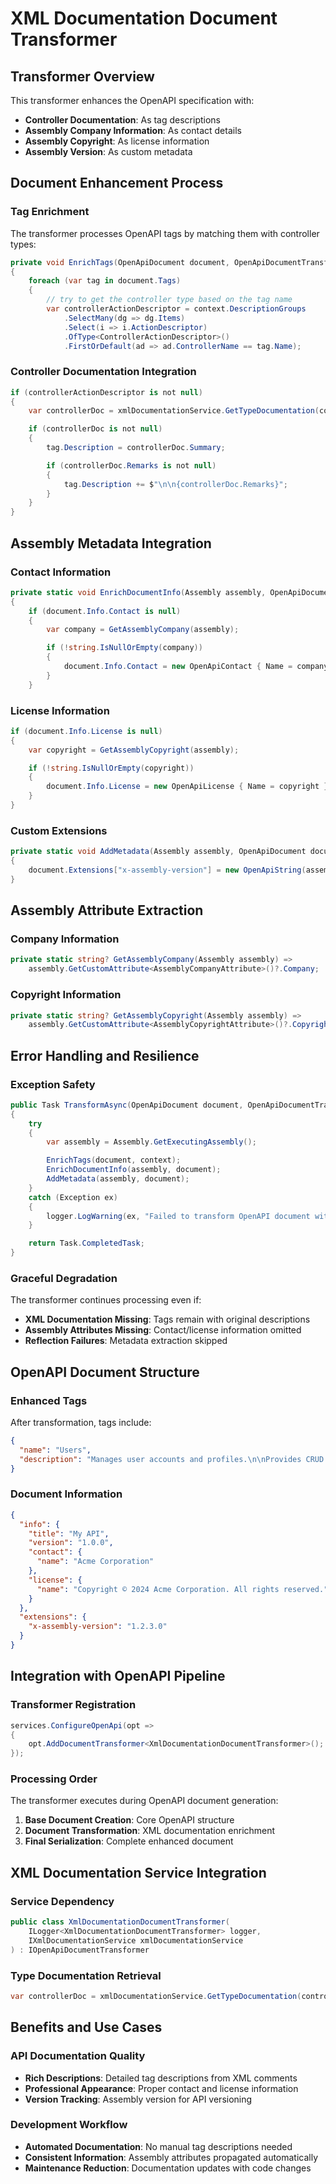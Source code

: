 # XML Documentation Document Transformer

## Transformer Overview

This transformer enhances the OpenAPI specification with:

- **Controller Documentation**: As tag descriptions
- **Assembly Company Information**: As contact details
- **Assembly Copyright**: As license information
- **Assembly Version**: As custom metadata

## Document Enhancement Process

### Tag Enrichment

The transformer processes OpenAPI tags by matching them with controller types:

```csharp
private void EnrichTags(OpenApiDocument document, OpenApiDocumentTransformerContext context)
{
    foreach (var tag in document.Tags)
    {
        // try to get the controller type based on the tag name
        var controllerActionDescriptor = context.DescriptionGroups
            .SelectMany(dg => dg.Items)
            .Select(i => i.ActionDescriptor)
            .OfType<ControllerActionDescriptor>()
            .FirstOrDefault(ad => ad.ControllerName == tag.Name);
```

### Controller Documentation Integration

```csharp
if (controllerActionDescriptor is not null)
{
    var controllerDoc = xmlDocumentationService.GetTypeDocumentation(controllerActionDescriptor.ControllerTypeInfo);

    if (controllerDoc is not null)
    {
        tag.Description = controllerDoc.Summary;

        if (controllerDoc.Remarks is not null)
        {
            tag.Description += $"\n\n{controllerDoc.Remarks}";
        }
    }
}
```

## Assembly Metadata Integration

### Contact Information

```csharp
private static void EnrichDocumentInfo(Assembly assembly, OpenApiDocument document)
{
    if (document.Info.Contact is null)
    {
        var company = GetAssemblyCompany(assembly);

        if (!string.IsNullOrEmpty(company))
        {
            document.Info.Contact = new OpenApiContact { Name = company };
        }
    }
```

### License Information

```csharp
if (document.Info.License is null)
{
    var copyright = GetAssemblyCopyright(assembly);

    if (!string.IsNullOrEmpty(copyright))
    {
        document.Info.License = new OpenApiLicense { Name = copyright };
    }
}
```

### Custom Extensions

```csharp
private static void AddMetadata(Assembly assembly, OpenApiDocument document)
{
    document.Extensions["x-assembly-version"] = new OpenApiString(assembly.GetName().Version?.ToString() ?? "Unknown");
}
```

## Assembly Attribute Extraction

### Company Information

```csharp
private static string? GetAssemblyCompany(Assembly assembly) =>
    assembly.GetCustomAttribute<AssemblyCompanyAttribute>()?.Company;
```

### Copyright Information

```csharp
private static string? GetAssemblyCopyright(Assembly assembly) =>
    assembly.GetCustomAttribute<AssemblyCopyrightAttribute>()?.Copyright;
```

## Error Handling and Resilience

### Exception Safety

```csharp
public Task TransformAsync(OpenApiDocument document, OpenApiDocumentTransformerContext context, CancellationToken cancellationToken)
{
    try
    {
        var assembly = Assembly.GetExecutingAssembly();

        EnrichTags(document, context);
        EnrichDocumentInfo(assembly, document);
        AddMetadata(assembly, document);
    }
    catch (Exception ex)
    {
        logger.LogWarning(ex, "Failed to transform OpenAPI document with XML documentation");
    }

    return Task.CompletedTask;
}
```

### Graceful Degradation

The transformer continues processing even if:

- **XML Documentation Missing**: Tags remain with original descriptions
- **Assembly Attributes Missing**: Contact/license information omitted
- **Reflection Failures**: Metadata extraction skipped

## OpenAPI Document Structure

### Enhanced Tags

After transformation, tags include:

```json
{
  "name": "Users",
  "description": "Manages user accounts and profiles.\n\nProvides CRUD operations for user management including registration, authentication, and profile updates."
}
```

### Document Information

```json
{
  "info": {
    "title": "My API",
    "version": "1.0.0",
    "contact": {
      "name": "Acme Corporation"
    },
    "license": {
      "name": "Copyright © 2024 Acme Corporation. All rights reserved."
    }
  },
  "extensions": {
    "x-assembly-version": "1.2.3.0"
  }
}
```

## Integration with OpenAPI Pipeline

### Transformer Registration

```csharp
services.ConfigureOpenApi(opt =>
{
    opt.AddDocumentTransformer<XmlDocumentationDocumentTransformer>();
});
```

### Processing Order

The transformer executes during OpenAPI document generation:

1. **Base Document Creation**: Core OpenAPI structure
2. **Document Transformation**: XML documentation enrichment
3. **Final Serialization**: Complete enhanced document

## XML Documentation Service Integration

### Service Dependency

```csharp
public class XmlDocumentationDocumentTransformer(
    ILogger<XmlDocumentationDocumentTransformer> logger,
    IXmlDocumentationService xmlDocumentationService
) : IOpenApiDocumentTransformer
```

### Type Documentation Retrieval

```csharp
var controllerDoc = xmlDocumentationService.GetTypeDocumentation(controllerActionDescriptor.ControllerTypeInfo);
```

## Benefits and Use Cases

### API Documentation Quality

- **Rich Descriptions**: Detailed tag descriptions from XML comments
- **Professional Appearance**: Proper contact and license information
- **Version Tracking**: Assembly version for API versioning

### Development Workflow

- **Automated Documentation**: No manual tag descriptions needed
- **Consistent Information**: Assembly attributes propagated automatically
- **Maintenance Reduction**: Documentation updates with code changes
